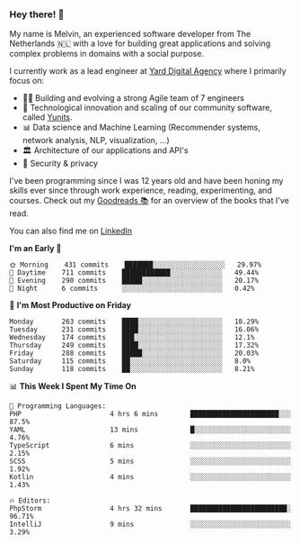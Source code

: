 ### Hey there! 👋

My name is Melvin, an experienced software developer from The Netherlands 🇳🇱 with a love for building great applications and solving complex problems in domains with a social purpose. 

I currently work as a lead engineer at [Yard Digital Agency](https://github.com/yardinternet) where I primarily focus on:

* 👏🏼 Building and evolving a strong Agile team of 7 engineers
* 🚀 Technological innovation and scaling of our community software, called [Yunits](https://www.yunits.com/).
* 📊 Data science and Machine Learning (Recommender systems, network analysis, NLP, visualization, ...)
* 🏛 Architecture of our applications and API's
* 🔐 Security & privacy

I've been programming since I was 12 years old and have been honing my skills ever since through work experience, reading, experimenting, and courses.
Check out my [Goodreads 📚](https://goodreads.com/melvinkoopmans) for an overview of the books that I've read. 

You can also find me on [LinkedIn](https://www.linkedin.com/in/melvinkoopmans)

<!--START_SECTION:waka-->
**I'm an Early 🐤** 

```text
🌞 Morning    431 commits    ███████░░░░░░░░░░░░░░░░░░   29.97% 
🌆 Daytime    711 commits    ████████████░░░░░░░░░░░░░   49.44% 
🌃 Evening    290 commits    █████░░░░░░░░░░░░░░░░░░░░   20.17% 
🌙 Night      6 commits      ░░░░░░░░░░░░░░░░░░░░░░░░░   0.42%

```
📅 **I'm Most Productive on Friday** 

```text
Monday       263 commits    ████░░░░░░░░░░░░░░░░░░░░░   18.29% 
Tuesday      231 commits    ████░░░░░░░░░░░░░░░░░░░░░   16.06% 
Wednesday    174 commits    ███░░░░░░░░░░░░░░░░░░░░░░   12.1% 
Thursday     249 commits    ████░░░░░░░░░░░░░░░░░░░░░   17.32% 
Friday       288 commits    █████░░░░░░░░░░░░░░░░░░░░   20.03% 
Saturday     115 commits    ██░░░░░░░░░░░░░░░░░░░░░░░   8.0% 
Sunday       118 commits    ██░░░░░░░░░░░░░░░░░░░░░░░   8.21%

```


📊 **This Week I Spent My Time On** 

```text
💬 Programming Languages: 
PHP                      4 hrs 6 mins        ██████████████████████░░░   87.5% 
YAML                     13 mins             █░░░░░░░░░░░░░░░░░░░░░░░░   4.76% 
TypeScript               6 mins              ░░░░░░░░░░░░░░░░░░░░░░░░░   2.15% 
SCSS                     5 mins              ░░░░░░░░░░░░░░░░░░░░░░░░░   1.92% 
Kotlin                   4 mins              ░░░░░░░░░░░░░░░░░░░░░░░░░   1.43%

🔥 Editors: 
PhpStorm                 4 hrs 32 mins       ████████████████████████░   96.71% 
IntelliJ                 9 mins              ░░░░░░░░░░░░░░░░░░░░░░░░░   3.29%

```


<!--END_SECTION:waka-->
